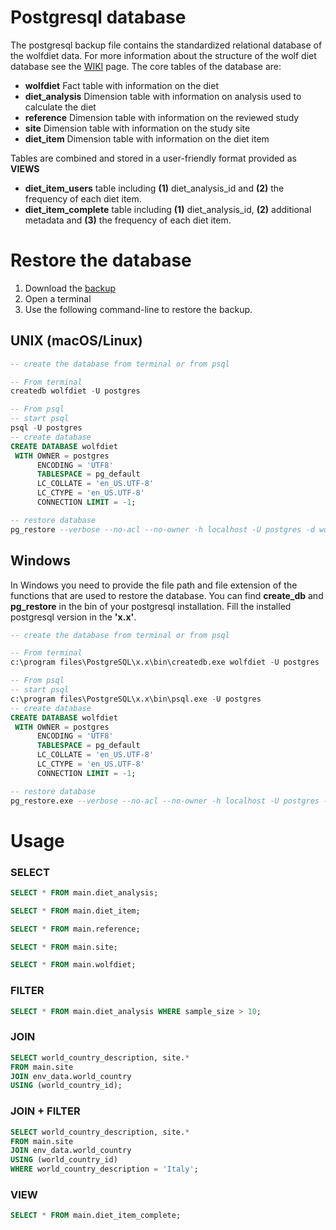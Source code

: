# Postgresql database  

The postgresql backup file contains the standardized relational database of the wolfdiet data. 
For more information about the structure of the wolf diet database see the [WIKI](https://github.com/andreacorra/WolfDiet/wiki) page. The core tables of the database are: 


  * **wolfdiet** Fact table with information on the diet
  * **diet_analysis** Dimension table with information on analysis used to calculate the diet
  * **reference** Dimension table with information on the reviewed study
  * **site** Dimension table with information on the study site
  * **diet_item** Dimension table with information on the diet item

Tables are combined and stored in a user-friendly format provided as **VIEWS**
  * **diet_item_users** table including **(1)** diet_analysis_id and **(2)** the frequency of each diet item. 
  * **diet_item_complete** table including **(1)** diet_analysis_id, **(2)** additional metadata and **(3)** the frequency of each diet item. 

# Restore the database 

1. Download the [backup](https://github.com/andreacorra/wolfdiet/raw/master/data/wolfdiet_psql/wolfdiet_0-2-0.backup) 
2. Open a terminal 
3. Use the following command-line to restore the backup.
  
## UNIX (macOS/Linux)

``` sql
-- create the database from terminal or from psql 

-- From terminal 
createdb wolfdiet -U postgres

-- From psql 
-- start psql
psql -U postgres
-- create database
CREATE DATABASE wolfdiet 
 WITH OWNER = postgres 
      ENCODING = 'UTF8' 
      TABLESPACE = pg_default 
      LC_COLLATE = 'en_US.UTF-8' 
      LC_CTYPE = 'en_US.UTF-8' 
      CONNECTION LIMIT = -1;      

-- restore database 
pg_restore --verbose --no-acl --no-owner -h localhost -U postgres -d wolfdiet ~/Downloads/wolfdiet_0-2-0.backup
``` 

## Windows
In Windows you need to provide the file path and file extension of the functions that are used to restore the database. You can find **create_db** and **pg_restore** in the bin of your postgresql installation. Fill the installed postgresql version in the **'x.x'**.
``` sql
-- create the database from terminal or from psql 

-- From terminal 
c:\program files\PostgreSQL\x.x\bin\createdb.exe wolfdiet -U postgres

-- From psql 
-- start psql 
c:\program files\PostgreSQL\x.x\bin\psql.exe -U postgres
-- create database
CREATE DATABASE wolfdiet 
 WITH OWNER = postgres 
      ENCODING = 'UTF8' 
      TABLESPACE = pg_default 
      LC_COLLATE = 'en_US.UTF-8' 
      LC_CTYPE = 'en_US.UTF-8' 
      CONNECTION LIMIT = -1;      

-- restore database 
pg_restore.exe --verbose --no-acl --no-owner -h localhost -U postgres -d wolfdiet ~\Downloads\wolfdiet_0-2-0.backup
``` 

# Usage


### SELECT 
``` sql
SELECT * FROM main.diet_analysis;

SELECT * FROM main.diet_item;

SELECT * FROM main.reference;

SELECT * FROM main.site;

SELECT * FROM main.wolfdiet;
``` 

### FILTER 
``` sql
SELECT * FROM main.diet_analysis WHERE sample_size > 10;
``` 

### JOIN 
``` sql
SELECT world_country_description, site.* 
FROM main.site 
JOIN env_data.world_country 
USING (world_country_id);
``` 

### JOIN + FILTER 
``` sql
SELECT world_country_description, site.* 
FROM main.site 
JOIN env_data.world_country 
USING (world_country_id)
WHERE world_country_description = 'Italy';
```

### VIEW 
``` sql
SELECT * FROM main.diet_item_complete;
``` 
